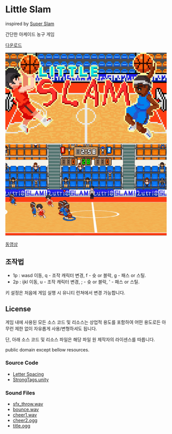 # Little Slam

inspired by [Super Slam](https://namu.wiki/w/%EC%8A%88%ED%8D%BC%EC%8A%AC%EB%9E%A8)

간단한 아케이드 농구 게임

[다운로드](https://github.com/jwvg0425/LittleSlam/releases/download/1.0/LittleSlam.zip)

![screenshoot](Screenshot/main.jpg)  
![screenshoot](Screenshot/s1.jpg)

[동영상](https://www.youtube.com/watch?v=woKWWQ2Hn1g&feature=youtu.be)

## 조작법

- 1p : wasd 이동, q - 조작 캐릭터 변경, f - 슛 or 블락, g - 패스 or 스틸.
- 2p : ijkl 이동, u - 조작 캐릭터 변경, ; - 슛 or 블락, ' - 패스 or 스틸.

키 설정은 처음에 게임 실행 시 유니티 런쳐에서 변경 가능합니다.

## License

게임 내에 사용된 모든 소스 코드 및 리소스는 상업적 용도를 포함하여 어떤 용도로든 아무런 제한 없이 자유롭게 사용/변형하셔도 됩니다.

단, 아래 소스 코드 및 리소스 파일은 해당 파일 원 제작자의 라이센스를 따릅니다.

public domain except bellow resources.

### Source Code

- [Letter Spacing](https://bitbucket.org/AcornGame/adjustable-character-spacing)
- [StrongTags.unity](https://github.com/realityreflection/StrongTags.unity)

### Sound Files

- [sfx_throw.wav](https://opengameart.org/content/sfxthrow)
- [bounce.wav](http://freesound.org/people/andre.rocha.nascimento/sounds/51461/)
- [cheer1.wav](http://freesound.org/people/jayfrosting/sounds/333404/)
- [cheer2.ogg](http://freesound.org/people/BerlinGameScene/sounds/267248/)
- [title.ogg](https://opengameart.org/content/final-punch)

